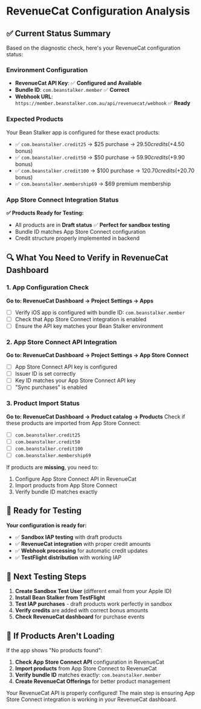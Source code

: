 # RevenueCat Configuration Analysis

## ✅ Current Status Summary

Based on the diagnostic check, here's your RevenueCat configuration status:

### Environment Configuration
- **RevenueCat API Key**: ✅ **Configured and Available**
- **Bundle ID**: `com.beanstalker.member` ✅ **Correct**
- **Webhook URL**: `https://member.beanstalker.com.au/api/revenuecat/webhook` ✅ **Ready**

### Expected Products
Your Bean Stalker app is configured for these exact products:
- ✅ `com.beanstalker.credit25` → $25 purchase → $29.50 credits (+$4.50 bonus)
- ✅ `com.beanstalker.credit50` → $50 purchase → $59.90 credits (+$9.90 bonus)  
- ✅ `com.beanstalker.credit100` → $100 purchase → $120.70 credits (+$20.70 bonus)
- ✅ `com.beanstalker.membership69` → $69 premium membership

### App Store Connect Integration Status

**✅ Products Ready for Testing:**
- All products are in **Draft status** ✅ **Perfect for sandbox testing**
- Bundle ID matches App Store Connect configuration
- Credit structure properly implemented in backend

## 🔍 What You Need to Verify in RevenueCat Dashboard

### 1. App Configuration Check
**Go to: RevenueCat Dashboard → Project Settings → Apps**
- [ ] Verify iOS app is configured with bundle ID: `com.beanstalker.member`
- [ ] Check that App Store Connect integration is enabled
- [ ] Ensure the API key matches your Bean Stalker environment

### 2. App Store Connect API Integration
**Go to: RevenueCat Dashboard → Project Settings → App Store Connect**
- [ ] App Store Connect API key is configured
- [ ] Issuer ID is set correctly  
- [ ] Key ID matches your App Store Connect API key
- [ ] "Sync purchases" is enabled

### 3. Product Import Status
**Go to: RevenueCat Dashboard → Product catalog → Products**
Check if these products are imported from App Store Connect:
- [ ] `com.beanstalker.credit25`
- [ ] `com.beanstalker.credit50`
- [ ] `com.beanstalker.credit100` 
- [ ] `com.beanstalker.membership69`

If products are **missing**, you need to:
1. Configure App Store Connect API in RevenueCat
2. Import products from App Store Connect
3. Verify bundle ID matches exactly

## 🚀 Ready for Testing

**Your configuration is ready for:**
- ✅ **Sandbox IAP testing** with draft products
- ✅ **RevenueCat integration** with proper credit amounts
- ✅ **Webhook processing** for automatic credit updates
- ✅ **TestFlight distribution** with working IAP

## 🧪 Next Testing Steps

1. **Create Sandbox Test User** (different email from your Apple ID)
2. **Install Bean Stalker from TestFlight**
3. **Test IAP purchases** - draft products work perfectly in sandbox
4. **Verify credits** are added with correct bonus amounts
5. **Check RevenueCat dashboard** for purchase events

## 🔧 If Products Aren't Loading

If the app shows "No products found":
1. **Check App Store Connect API** configuration in RevenueCat
2. **Import products** from App Store Connect to RevenueCat
3. **Verify bundle ID** matches exactly: `com.beanstalker.member`
4. **Create RevenueCat Offerings** for better product management

Your RevenueCat API is properly configured! The main step is ensuring App Store Connect integration is working in your RevenueCat dashboard.